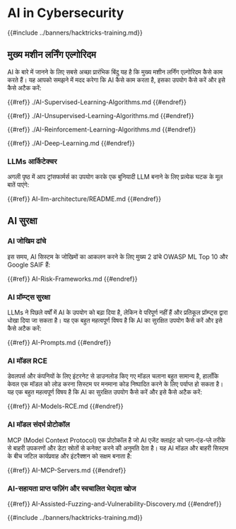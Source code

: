 # AI in Cybersecurity

{{#include ../banners/hacktricks-training.md}}

## मुख्य मशीन लर्निंग एल्गोरिदम

AI के बारे में जानने के लिए सबसे अच्छा प्रारंभिक बिंदु यह है कि मुख्य मशीन लर्निंग एल्गोरिदम कैसे काम करते हैं। यह आपको समझने में मदद करेगा कि AI कैसे काम करता है, इसका उपयोग कैसे करें और इसे कैसे अटैक करें:


{{#ref}}
./AI-Supervised-Learning-Algorithms.md
{{#endref}}


{{#ref}}
./AI-Unsupervised-Learning-Algorithms.md
{{#endref}}


{{#ref}}
./AI-Reinforcement-Learning-Algorithms.md
{{#endref}}


{{#ref}}
./AI-Deep-Learning.md
{{#endref}}

### LLMs आर्किटेक्चर

अगली पृष्ठ में आप ट्रांसफार्मर्स का उपयोग करके एक बुनियादी LLM बनाने के लिए प्रत्येक घटक के मूल बातें पाएंगे:


{{#ref}}
AI-llm-architecture/README.md
{{#endref}}

## AI सुरक्षा

### AI जोखिम ढांचे

इस समय, AI सिस्टम के जोखिमों का आकलन करने के लिए मुख्य 2 ढांचे OWASP ML Top 10 और Google SAIF हैं:


{{#ref}}
AI-Risk-Frameworks.md
{{#endref}}

### AI प्रॉम्प्ट्स सुरक्षा

LLMs ने पिछले वर्षों में AI के उपयोग को बढ़ा दिया है, लेकिन वे परिपूर्ण नहीं हैं और प्रतिकूल प्रॉम्प्ट्स द्वारा धोखा दिया जा सकता है। यह एक बहुत महत्वपूर्ण विषय है कि AI का सुरक्षित उपयोग कैसे करें और इसे कैसे अटैक करें:


{{#ref}}
AI-Prompts.md
{{#endref}}

### AI मॉडल RCE

डेवलपर्स और कंपनियों के लिए इंटरनेट से डाउनलोड किए गए मॉडल चलाना बहुत सामान्य है, हालाँकि केवल एक मॉडल को लोड करना सिस्टम पर मनमाना कोड निष्पादित करने के लिए पर्याप्त हो सकता है। यह एक बहुत महत्वपूर्ण विषय है कि AI का सुरक्षित उपयोग कैसे करें और इसे कैसे अटैक करें:


{{#ref}}
AI-Models-RCE.md
{{#endref}}

### AI मॉडल संदर्भ प्रोटोकॉल

MCP (Model Context Protocol) एक प्रोटोकॉल है जो AI एजेंट क्लाइंट को प्लग-एंड-प्ले तरीके से बाहरी उपकरणों और डेटा स्रोतों से कनेक्ट करने की अनुमति देता है। यह AI मॉडल और बाहरी सिस्टम के बीच जटिल कार्यप्रवाह और इंटरैक्शन को सक्षम बनाता है:


{{#ref}}
AI-MCP-Servers.md
{{#endref}}

### AI-सहायता प्राप्त फज़िंग और स्वचालित भेद्यता खोज


{{#ref}}
AI-Assisted-Fuzzing-and-Vulnerability-Discovery.md
{{#endref}}

{{#include ../banners/hacktricks-training.md}}
